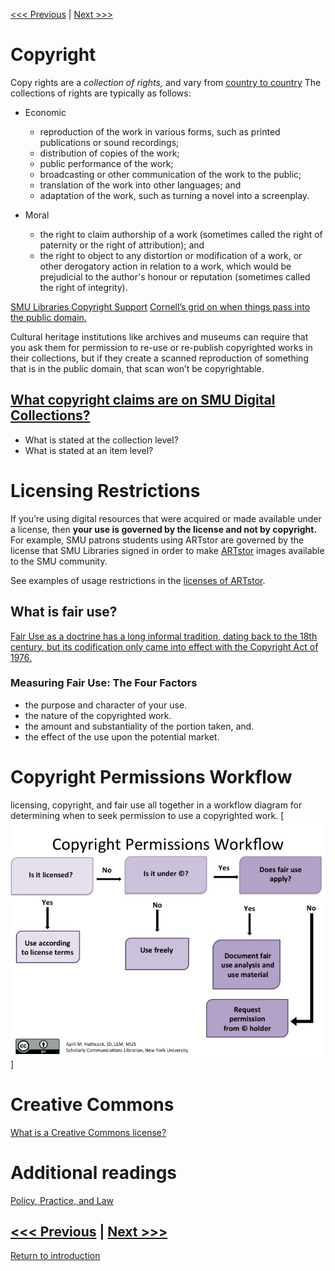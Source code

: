 [<<< Previous](https://github.com/SouthernMethodistUniversity/access) | [Next >>>](access.md)  

# Copyright

Copy rights are a *collection of rights,* and vary from [country to country](https://en.wikipedia.org/wiki/Copyright) 
The collections of rights are typically as follows:
* Economic
    * reproduction of the work in various forms, such as printed publications or sound recordings;
    * distribution of copies of the work;
    * public performance of the work;
    * broadcasting or other communication of the work to the public;
    * translation of the work into other languages; and
    * adaptation of the work, such as turning a novel into a screenplay.

* Moral 
    * the right to claim authorship of a work (sometimes called the right of paternity or the right of attribution); and
    * the right to object to any distortion or modification of a work, or other derogatory action in relation to a work, which would be prejudicial to the author's honour or reputation (sometimes called the right of integrity).


[SMU Libraries Copyright Support](https://www.smu.edu/libraries/fondren/services/copyright)
[Cornell’s grid on when things pass into the public domain.](https://copyright.cornell.edu/publicdomain) 
 
Cultural heritage institutions like archives and museums can require that you ask them for permission to re-use or re-publish copyrighted works in their collections, but if they create a scanned reproduction of something that is in the public domain, that scan won’t be copyrightable.

## [What copyright claims are on SMU Digital Collections?](https://www.smu.edu/Libraries/digitalcollections) 
* What is stated at the collection level?
 * What is stated at an item level? 

# Licensing Restrictions
If you’re using digital resources that were acquired or made available under a license, then **your use is governed by the license and not by copyright.** For example, SMU patrons students using ARTstor are governed by the license that SMU Libraries signed in order to make [ARTstor](https://login.proxy.libraries.smu.edu/login?url=https://library.artstor.org) images available to the SMU community. 

See examples of usage restrictions in the [licenses of ARTstor](https://www-artstor-org.proxy.libraries.smu.edu/artstor-terms/).

## What is fair use? 
[Fair Use as a doctrine has a long informal tradition, dating back to the 18th century, but its codification only came into effect with the Copyright Act of 1976.](https://www.smu.edu/libraries/fondren/services/copyright/fairuse)

### Measuring Fair Use: The Four Factors
* the purpose and character of your use.
* the nature of the copyrighted work.
* the amount and substantiality of the portion taken, and.
* the effect of the use upon the potential market.

# Copyright Permissions Workflow 
 licensing, copyright, and fair use all together in a workflow diagram for determining when to seek permission to use a copyrighted work.
[![tasks](https://github.com/SouthernMethodistUniversity/access/blob/master/images/CPW.jpg)]
 
# Creative Commons 
[What is a Creative Commons license?](https://creativecommons.org/share-your-work/)

# Additional readings
[Policy, Practice, and Law](https://guide.dhcuration.org/contents/policy-practice-and-law/)


[<<< Previous](https://github.com/SouthernMethodistUniversity/access) | [Next >>>](access.md)  
-----
[Return to introduction](https://github.com/SouthernMethodistUniversity/access)
